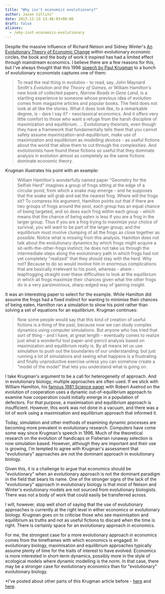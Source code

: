 ```yaml
---
title: "Why isn't economics evolutionary?"
author: Jason Collins"
date: 2013-11-13 13:48:03+00:00
draft: false
aliases:
  - /why-isnt-economics-evolutionary
---
```


Despite the massive influence of Richard Nelson and Sidney Winter's [An Evolutionary Theory of Economic Change](/nelson-and-winters-an-evolutionary-theory-of-economic-change/) within evolutionary economic circles, the book and the body of work it inspired has had a limited effect through mainstream economics. I believe there are a few reasons for this, but I've always thought that this 1996 [speech by Paul Krugman](http://www.mit.edu/~krugman/evolute.html) to a bunch of evolutionary economists captures one of them:

>To read the real thing in evolution - to read, say, John Maynard Smith's *Evolution and the Theory of Games*, or William Hamilton's new book of collected papers, *Narrow Roads in Gene Land*, is a startling experience to someone whose previous idea of evolution comes from magazine articles and popular books. The field does not look at all like the stories. What it does look like, to a remarkable degree, is - dare I say it? - neoclassical economics. And it offers very little comfort to those who want a refuge from the harsh discipline of maximization and equilibrium. ... Evolutionary theorists, even though they have a framework that fundamentally tells them that you cannot safely assume maximization-and-equilibrium, *make use* of maximization and equilibrium as *modelling devices* - as useful fictions about the world that allow them to cut through the complexities. And evolutionists have found these fictions so useful that they dominate analysis in evolution almost as completely as the same fictions dominate economic theory.

Krugman illustrates his point with an example:

>William Hamilton's wonderfully named paper "Geometry for the Selfish Herd" imagines a group of frogs sitting at the edge of a circular pond, from which a snake may emerge - and he supposes that the snake will grab and eat the nearest frog. Where will the frogs sit? To compress his argument, Hamilton points out that if there are two groups of frogs around the pool, each group has an equal chance of being targeted, and so does each frog within each group - which means that the chance of being eaten is less if you are a frog in the larger group. Thus if you are a frog trying to maximize your choice of survival, you will want to be part of the larger group; and the equilibrium must involve clumping of all the frogs as close together as possible. Notice what is missing from this analysis. Hamilton does not talk about the evolutionary dynamics by which frogs might acquire a sit-with-the-other-frogs instinct; he does not take us through the intermediate steps along the evolutionary path in which frogs had not yet completely "realized" that they should stay with the herd. Why not? Because to do so would involve him in enormous complications that are basically irrelevant to his point, whereas - ahem - leapfrogging straight over these difficulties to look at the equilibrium in which all frogs maximize their chances given what the other frogs do is a very parsimonious, sharp-edged way of gaining insight.

It was an interesting paper to select for the example. While Hamilton did assume the frogs had a fixed instinct for wanting to minimise their chances of being eaten, Hamilton ran a simulation to show his point rather than solving a set of equations for an equilibrium. Krugman continues:

>Now some people would say that this kind of creation of useful fictions is a thing of the past, because now we can study complex dynamics using computer simulations. But anyone who has tried that sort of thing - and I have, at great length - eventually comes to realize just what a wonderful tool paper-and-pencil analysis based on maximization and equilibrium really is. By all means let us use simulation to push out the boundaries of our understanding; but just running a lot of simulations and seeing what happens is a frustrating and finally unproductive exercise unless you can somehow create a "model of the model" that lets you understand what is going on.

I take Krugman's argument to be a call for heterogeneity of approach. And in evolutionary biology, multiple approaches are often used. If we stick with William Hamilton, his [famous 1981 Science paper](http://www.sciencemag.org/content/211/4489/1390) with Robert Axelrod on the evolution of cooperation uses a dynamic out-of-equilibrium approach to examine how cooperation could initially emerge in a population of defectors. For that purpose, a maximisation and equilibrium approach is insufficient. However, this work was not done in a vacuum, and there was a lot of work using a maximisation and equilibrium approach that informed it.

Today, simulation and other methods of examining dynamic processes are becoming more prevalent in evolutionary research. Computers have come some way since Krugman's speech in 1996. Much of the theoretical research on the evolution of handicaps or Fisherian runaway selection is now simulation based. However, although they are important and their use is growing, I'm tempted to agree with Krugman's assessment that "evolutionary" approaches are not the dominant approach in evolutionary biology.

Given this, it is a challenge to argue that economics should be "evolutionary" when an evolutionary approach is not the dominant paradigm in the field that bears its name. One of the stronger signs of the lack of the "evolutionary" approach in evolutionary biology is that most of Nelson and Winter's evolutionary models are not sourced from evolutionary biologists. There was not a body of work that could easily be transferred across.

I will, however, stop well short of saying that the use of evolutionary approaches is currently at the right level in either economics or evolutionary biology. Krugman goes on to criticise those who see maximisation and equilibrium as truths and not as useful fictions to discard when the time is right. There is certainly space for an evolutionary approach in economics.

For me, the strongest case for a more evolutionary approach in economics comes from the timeframes with which economics is engaged. In evolutionary biology, maximisation and equilibrium approaches typically assume plenty of time for the traits of interest to have evolved. Economics is more interested in short-term dynamics, possibly more in the style of ecological models where dynamic modelling is the norm. In that case, there may be a stronger case for evolutionary economics than for "evolutionary" evolutionary biology.

*I've posted about other parts of this Krugman article before - [here](/krugman-on-gould-and-maynard-smith/) and [here](/galbraith-on-evolution-and-the-invisible-hand/).
